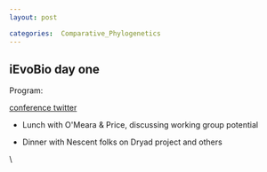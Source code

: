 ```yaml
---
layout: post

categories:  Comparative_Phylogenetics
---
```






 





iEvoBio day one
---------------

Program:

[conference
twitter](http://twitter.com/#search?q=%23ievobio "http://twitter.com/#search?q=%23ievobio")

-   Lunch with O'Meara & Price, discussing working group potential

-   Dinner with Nescent folks on Dryad project and others

\

